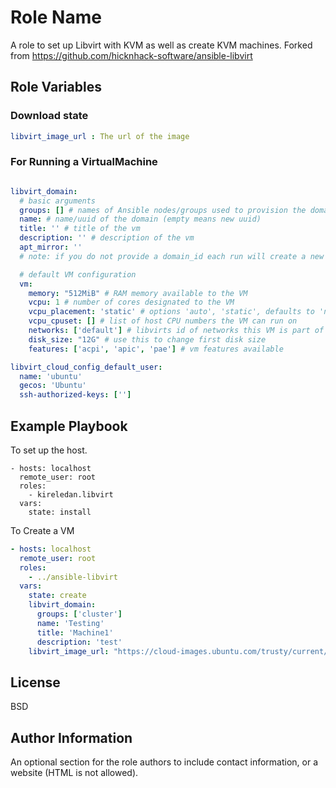 Role Name
=========

A role to set up Libvirt with KVM as well as create KVM machines. Forked from https://github.com/hicknhack-software/ansible-libvirt

Role Variables
--------------

### Download state
``` yaml
libvirt_image_url : The url of the image 
```

### For Running a VirtualMachine

``` yaml

libvirt_domain:
  # basic arguments
  groups: [] # names of Ansible nodes/groups used to provision the domain
  name: # name/uuid of the domain (empty means new uuid)
  title: '' # title of the vm
  description: '' # description of the vm
  apt_mirror: ''
  # note: if you do not provide a domain_id each run will create a new vm!

  # default VM configuration
  vm:
    memory: "512MiB" # RAM memory available to the VM
    vcpu: 1 # number of cores designated to the VM
    vcpu_placement: 'static' # options 'auto', 'static', defaults to 'numatune'
    vcpu_cpuset: [] # list of host CPU numbers the VM can run on
    networks: ['default'] # libvirts id of networks this VM is part of
    disk_size: "12G" # use this to change first disk size
    features: ['acpi', 'apic', 'pae'] # vm features available

libvirt_cloud_config_default_user:
  name: 'ubuntu'
  gecos: 'Ubuntu'
  ssh-authorized-keys: ['']
```



Example Playbook
----------------

To set up the host. 

    - hosts: localhost
	  remote_user: root
	  roles:
	    - kireledan.libvirt
	  vars:
	    state: install

To Create a VM

``` yaml
- hosts: localhost
  remote_user: root
  roles:
    - ../ansible-libvirt
  vars:
    state: create
    libvirt_domain:
      groups: ['cluster'] 
      name: 'Testing'
      title: 'Machine1' 
      description: 'test'
    libvirt_image_url: "https://cloud-images.ubuntu.com/trusty/current/trusty-server-cloudimg-amd64-disk1.img"

```


License
-------

BSD

Author Information
------------------

An optional section for the role authors to include contact information, or a website (HTML is not allowed).
